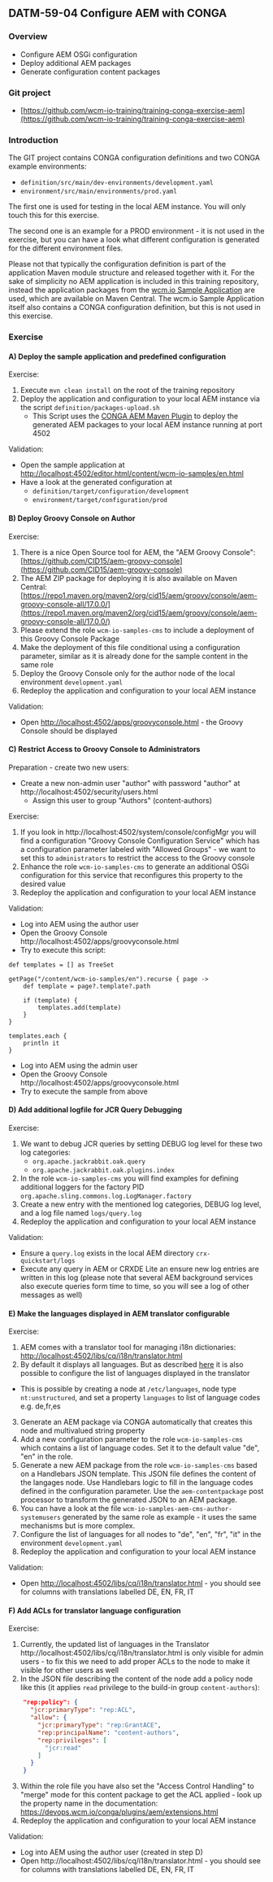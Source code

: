 ## DATM-59-04 Configure AEM with CONGA

### Overview

*   Configure AEM OSGi configuration
*   Deploy additional AEM packages
*   Generate configuration content packages

### Git project

*   [https://github.com/wcm-io-training/training-conga-exercise-aem](https://github.com/wcm-io-training/training-conga-exercise-aem)

### Introduction

The GIT project contains CONGA configuration definitions and two CONGA example environments:

*   `definition/src/main/dev-environments/development.yaml`
*   `environment/src/main/environments/prod.yaml`

The first one is used for testing in the local AEM instance. You will only touch this for this exercise.

The second one is an example for a PROD environment - it is not used in the exercise, but you can have a look what different configuration is generated for the different environment files.

Please not that typically the configuration definition is part of the application Maven module structure and released together with it. For the sake of simplicity no AEM application is included in this training repository, instead the application packages from the [wcm.io Sample Application](https://wcm.io/samples/) are used, which are available on Maven Central. The wcm.io Sample Application itself also contains a CONGA configuration definition, but this is not used in this exercise.

### Exercise

#### A) Deploy the sample application and predefined configuration

Exercise:

1.  Execute `mvn clean install` on the root of the training repository
2.  Deploy the application and configuration to your local AEM instance via the script `definition/packages-upload.sh`
    *   This Script uses the [CONGA AEM Maven Plugin](https://devops.wcm.io/conga/plugins/aem/) to deploy the generated AEM packages to your local AEM instance running at port 4502

Validation:

*   Open the sample application at [http://localhost:4502/editor.html/content/wcm-io-samples/en.html](http://localhost:4502/editor.html/content/wcm-io-samples/en.html)
*   Have a look at the generated configuration at
    *   `definition/target/configuration/development`
    *   `environment/target/configuration/prod`

#### B) Deploy Groovy Console on Author

Exercise:

1.  There is a nice Open Source tool for AEM, the "AEM Groovy Console": [https://github.com/CID15/aem-groovy-console](https://github.com/CID15/aem-groovy-console)
2.  The AEM ZIP package for deploying it is also available on Maven Central: [https://repo1.maven.org/maven2/org/cid15/aem/groovy/console/aem-groovy-console-all/17.0.0/](https://repo1.maven.org/maven2/org/cid15/aem/groovy/console/aem-groovy-console-all/17.0.0/)
3.  Please extend the role `wcm-io-samples-cms` to include a deployment of this Groovy Console Package
4.  Make the deployment of this file conditional using a configuration parameter, similar as it is already done for the sample content in the same role
5.  Deploy the Groovy Console only for the author node of the local environment `development.yaml`
6.  Redeploy the application and configuration to your local AEM instance

Validation:

*   Open [http://localhost:4502/apps/groovyconsole.html](http://localhost:4502/apps/groovyconsole.html) - the Groovy Console should be displayed

#### C) Restrict Access to Groovy Console to Administrators

Preparation - create two new users:

* Create a new non-admin user "author" with password "author" at http://localhost:4502/security/users.html
  * Assign this user to group "Authors" (content-authors)

Exercise:

1.  If you look in http://localhost:4502/system/console/configMgr you will find a configuration "Groovy Console Configuration Service" which has a configuration parameter labeled with "Allowed Groups" - we want to set this to `administrators` to restrict the access to the Groovy console
2.  Enhance the role `wcm-io-samples-cms` to generate an additional OSGi configuration for this service that reconfigures this property to the desired value
3.  Redeploy the application and configuration to your local AEM instance

Validation:

*  Log into AEM using the author user
*  Open the Groovy Console http://localhost:4502/apps/groovyconsole.html
*  Try to execute this script:
```
def templates = [] as TreeSet
 
getPage("/content/wcm-io-samples/en").recurse { page ->
    def template = page?.template?.path
 
    if (template) {
        templates.add(template)
    }
}
 
templates.each {
    println it
}
```
*  Log into AEM using the admin user
*  Open the Groovy Console http://localhost:4502/apps/groovyconsole.html
*  Try to execute the sample from above

#### D) Add additional logfile for JCR Query Debugging

Exercise:

1.  We want to debug JCR queries by setting DEBUG log level for these two log categories:
    *   `org.apache.jackrabbit.oak.query`
    *   `org.apache.jackrabbit.oak.plugins.index`
2.  In the role `wcm-io-samples-cms` you will find examples for defining additional loggers for the factory PID `org.apache.sling.commons.log.LogManager.factory`
3.  Create a new entry with the mentioned log categories, DEBUG log level, and a log file named `logs/query.log`
4.  Redeploy the application and configuration to your local AEM instance

Validation:

*   Ensure a `query.log` exists in the local AEM directory `crx-quickstart/logs`
*   Execute any query in AEM or CRXDE Lite an ensure new log entries are written in this log (please note that several AEM background services also execute queries form time to time, so you will see a log of other messages as well)

#### E) Make the languages displayed in AEM translator configurable

Exercise:

1.  AEM comes with a translator tool for managing i18n dictionaries: [http://localhost:4502/libs/cq/i18n/translator.html](http://localhost:4502/libs/cq/i18n/translator.html)
2.  By default it displays all languages. But as described [here](https://docs.adobe.com/docs/en/aem/6-2/develop/components/i18n/translator.html#Changing%20Languages%20Listed%20in%20the%20Dictionary%20Table) it is also possible to configure the list of languages displayed in the translator
  * This is possible by creating a node at `/etc/languages`, node type `nt:unstructured`, and set a property `languages` to list of language codes e.g. de,fr,es
3.  Generate an AEM package via CONGA automatically that creates this node and multivalued string property
4.  Add a new configuration parameter to the role `wcm-io-samples-cms` which contains a list of language codes. Set it to the default value "de", "en" in the role.
5.  Generate a new AEM package from the role `wcm-io-samples-cms` based on a Handlebars JSON template. This JSON file defines the content of the langages node. Use Handlebars logic to fill in the language codes defined in the configuration parameter. Use the `aem-contentpackage` post processor to transform the generated JSON to an AEM package.
6.  You can have a look at the file `wcm-io-samples-aem-cms-author-systemusers` generated by the same role as example - it uses the same mechanisms but is more complex.
7.  Configure the list of languages for all nodes to "de", "en", "fr", "it" in the environment `development.yaml`
8.  Redeploy the application and configuration to your local AEM instance

Validation:

*   Open [http://localhost:4502/libs/cq/i18n/translator.html](http://localhost:4502/libs/cq/i18n/translator.html) - you should see for columns with translations labelled DE, EN, FR, IT


#### F) Add ACLs for translator language configuration

Exercise:

1.  Currently, the updated list of languages in the Translator http://localhost:4502/libs/cq/i18n/translator.html is only visible for admin users - to fix this we need to add proper ACLs to the node to make it visible for other users as well
2.  In the JSON file describing the content of the node add a policy node like this (it applies `read` privilege to the build-in group `content-authors`):
```json
    "rep:policy": {
      "jcr:primaryType": "rep:ACL",
      "allow": {
        "jcr:primaryType": "rep:GrantACE",
        "rep:principalName": "content-authors",
        "rep:privileges": [
          "jcr:read"
        ]
      }   
    }
```
3.  Within the role file you have also set the "Access Control Handling" to "merge" mode for this content package to get the ACL applied - look up the property name in the documentation: https://devops.wcm.io/conga/plugins/aem/extensions.html
4.  Redeploy the application and configuration to your local AEM instance

Validation:

*   Log into AEM using the author user (created in step D)
*   Open http://localhost:4502/libs/cq/i18n/translator.html - you should see for columns with translations labelled DE, EN, FR, IT
